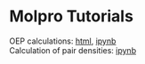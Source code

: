 # Molpro Tutorials

OEP calculations: [html](https://htmlpreview.github.io/?https://github.com/EgorTrushin/Molpro_Tutorials/blob/main/Tutorial_OEP.html), [ipynb](https://github.com/EgorTrushin/Molpro_Tutorials/blob/main/Tutorial_OEP.ipynb)  
Calculation of pair densities: [ipynb](https://github.com/EgorTrushin/Molpro_Tutorials/blob/main/Tutorial_pair_density.ipynb)
